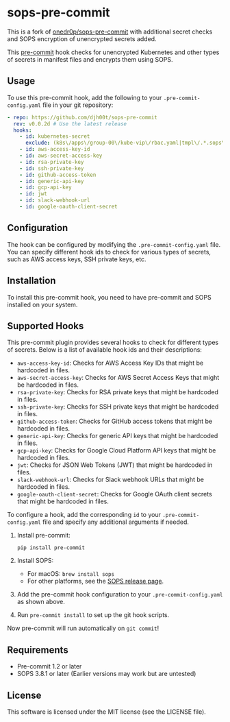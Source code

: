 # sops-pre-commit
This is a fork of
[onedr0p/sops-pre-commit](https://github.com/onedr0p/sops-pre-commit) with
additional secret checks and SOPS encryption of unencrypted secrets added.

This [pre-commit](https://pre-commit.com/) hook checks for unencrypted Kubernetes and other types of secrets in manifest files and encrypts them using SOPS.

## Usage

To use this pre-commit hook, add the following to your `.pre-commit-config.yaml` file in your git repository:

```yaml
- repo: https://github.com/djh00t/sops-pre-commit
  rev: v0.0.2d # Use the latest release
  hooks:
    - id: kubernetes-secret
      exclude: (k8s\/apps\/group-00\/kube-vip\/rbac.yaml|tmpl\/.*.sops\.ya?ml|knative\-operator\.ya?ml|tekton\-pipelines\.ya?ml)
    - id: aws-access-key-id
    - id: aws-secret-access-key
    - id: rsa-private-key
    - id: ssh-private-key
    - id: github-access-token
    - id: generic-api-key
    - id: gcp-api-key
    - id: jwt
    - id: slack-webhook-url
    - id: google-oauth-client-secret
```

## Configuration

The hook can be configured by modifying the `.pre-commit-config.yaml` file. You can specify different hook ids to check for various types of secrets, such as AWS access keys, SSH private keys, etc.

## Installation

To install this pre-commit hook, you need to have pre-commit and SOPS installed on your system.

## Supported Hooks

This pre-commit plugin provides several hooks to check for different types of secrets. Below is a list of available hook ids and their descriptions:

- `aws-access-key-id`: Checks for AWS Access Key IDs that might be hardcoded in files.
- `aws-secret-access-key`: Checks for AWS Secret Access Keys that might be hardcoded in files.
- `rsa-private-key`: Checks for RSA private keys that might be hardcoded in files.
- `ssh-private-key`: Checks for SSH private keys that might be hardcoded in files.
- `github-access-token`: Checks for GitHub access tokens that might be hardcoded in files.
- `generic-api-key`: Checks for generic API keys that might be hardcoded in files.
- `gcp-api-key`: Checks for Google Cloud Platform API keys that might be hardcoded in files.
- `jwt`: Checks for JSON Web Tokens (JWT) that might be hardcoded in files.
- `slack-webhook-url`: Checks for Slack webhook URLs that might be hardcoded in files.
- `google-oauth-client-secret`: Checks for Google OAuth client secrets that might be hardcoded in files.

To configure a hook, add the corresponding `id` to your `.pre-commit-config.yaml` file and specify any additional arguments if needed.

1. Install pre-commit:
   ```
   pip install pre-commit
   ```

2. Install SOPS:
   - For macOS: `brew install sops`
   - For other platforms, see the [SOPS release page](https://github.com/mozilla/sops/releases).

3. Add the pre-commit hook configuration to your `.pre-commit-config.yaml` as shown above.

4. Run `pre-commit install` to set up the git hook scripts.

Now pre-commit will run automatically on `git commit`!

## Requirements

* Pre-commit 1.2 or later
* SOPS 3.8.1 or later (Earlier versions may work but are untested)

## License

This software is licensed under the MIT license (see the LICENSE file).
